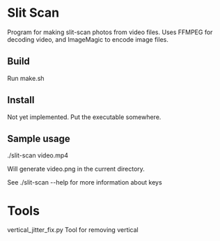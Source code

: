Slit Scan
=========

Program for making slit-scan photos from video files.
Uses FFMPEG for decoding video, and ImageMagic to encode image files.

Build
-----

Run make.sh


Install
-------

Not yet implemented. Put the executable somewhere.


Sample usage
------------

./slit-scan video.mp4

Will generate video.png in the current directory.

See ./slit-scan --help for more information about keys


Tools
=====

vertical_jitter_fix.py
   Tool for removing vertical 